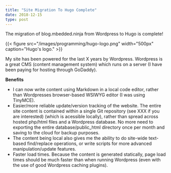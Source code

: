 ```yaml
---
title: "Site Migration To Hugo Complete"
date: 2018-12-15
type: post
---
```


The migration of blog.mbedded.ninja from Wordpress to Hugo is complete!

{{< figure src="/images/programming/hugo-logo.png" width="500px" caption="Hugo's logo." >}}

My site has been powered for the last X years by Wordpress. Wordpress is a great CMS (content management system) which runs on a server (I have been paying for hosting through GoDaddy).

**Benefits**

* I can now write content using Markdown in a local code editor, rather than Wordpresses browser-based WSIWYG editor (I was using TinyMCE). 
* Easier/more reliable update/version tracking of the website. The entire site content is contained within a single Git repository (see XXX if you are interested) (which is acessible locally), rather than spread across hosted php/html files and a Wordpress database. No more need to exporting the entire database/public_html directory once per month and saving to the cloud for backup purposes.
* The content being local also gives me the ability to do site-wide text-based find/replace operations, or write scripts for more advanced manipulation/update features.
* Faster load times. Because the content is generated statically, page load times should be much faster than when running Wordpress (even with the use of good Wordpress caching plugins).



